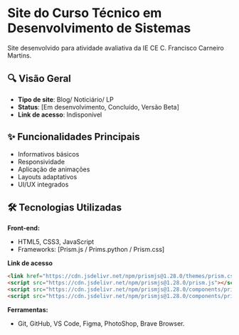 # Site do Curso Técnico em Desenvolvimento de Sistemas

Site desenvolvido para atividade avaliativa da IE CE C. Francisco Carneiro Martins.

## 🔍 Visão Geral
- **Tipo de site**: Blog/ Noticiário/ LP
- **Status**: [Em desenvolvimento, Concluído, Versão Beta]
- **Link de acesso**: Indisponível

## ✨ Funcionalidades Principais
- Informativos básicos
- Responsividade
- Aplicação de animações
- Layouts adaptativos
- UI/UX integrados

## 🛠️ Tecnologias Utilizadas
**Front-end:**
- HTML5, CSS3, JavaScript
- Frameworks: [Prism.js / Prims.python / Prism.css]

**Link de acesso**
```html
<link href="https://cdn.jsdelivr.net/npm/prismjs@1.28.0/themes/prism.css" rel="stylesheet">
<script src="https://cdn.jsdelivr.net/npm/prismjs@1.28.0/prism.js"></script>
<script src="https://cdn.jsdelivr.net/npm/prismjs@1.28.0/components/prism-javascript.min.js"></script>
<script src="https://cdn.jsdelivr.net/npm/prismjs@1.28.0/components/prism-python.min.js"></script>
```

**Ferramentas:**
- Git, GitHub, VS Code, Figma, PhotoShop, Brave Browser.
